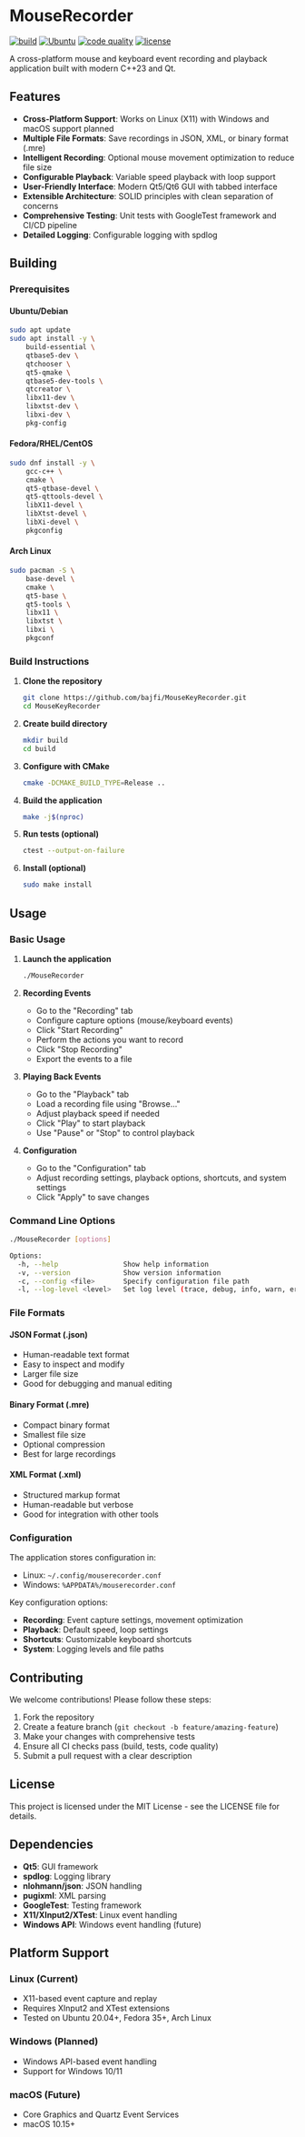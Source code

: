 # MouseRecorder

[![build](https://img.shields.io/github/actions/workflow/status/bajfi/MouseKeyRecorder/actions/workflows/ci.yml?branch=main&label=build&logo=github)](https://github.com/bajfi/MouseKeyRecorder/actions/workflows/ci.yml)
[![Ubuntu](https://img.shields.io/badge/Ubuntu-passing-brightgreen?logo=ubuntu)](https://github.com/bajfi/MouseKeyRecorder/actions/workflows/ci.yml)
[![code quality](https://img.shields.io/badge/code%20quality-A-brightgreen?logo=codeclimate)](https://github.com/bajfi/MouseKeyRecorder/actions/workflows/code-quality.yml)
[![license](https://img.shields.io/badge/license-MIT-blue?logo=opensource)](LICENSE)

A cross-platform mouse and keyboard event recording and playback application built with modern C++23 and Qt.

## Features

- **Cross-Platform Support**: Works on Linux (X11) with Windows and macOS support planned
- **Multiple File Formats**: Save recordings in JSON, XML, or binary format (.mre)
- **Intelligent Recording**: Optional mouse movement optimization to reduce file size
- **Configurable Playback**: Variable speed playback with loop support
- **User-Friendly Interface**: Modern Qt5/Qt6 GUI with tabbed interface
- **Extensible Architecture**: SOLID principles with clean separation of concerns
- **Comprehensive Testing**: Unit tests with GoogleTest framework and CI/CD pipeline
- **Detailed Logging**: Configurable logging with spdlog

## Building

### Prerequisites

#### Ubuntu/Debian

```bash
sudo apt update
sudo apt install -y \
    build-essential \
    qtbase5-dev \
    qtchooser \
    qt5-qmake \
    qtbase5-dev-tools \
    qtcreator \
    libx11-dev \
    libxtst-dev \
    libxi-dev \
    pkg-config
```

#### Fedora/RHEL/CentOS

```bash
sudo dnf install -y \
    gcc-c++ \
    cmake \
    qt5-qtbase-devel \
    qt5-qttools-devel \
    libX11-devel \
    libXtst-devel \
    libXi-devel \
    pkgconfig
```

#### Arch Linux

```bash
sudo pacman -S \
    base-devel \
    cmake \
    qt5-base \
    qt5-tools \
    libx11 \
    libxtst \
    libxi \
    pkgconf
```

### Build Instructions

1. **Clone the repository**

   ```bash
   git clone https://github.com/bajfi/MouseKeyRecorder.git
   cd MouseKeyRecorder
   ```

2. **Create build directory**

   ```bash
   mkdir build
   cd build
   ```

3. **Configure with CMake**

   ```bash
   cmake -DCMAKE_BUILD_TYPE=Release ..
   ```

4. **Build the application**

   ```bash
   make -j$(nproc)
   ```

5. **Run tests (optional)**

   ```bash
   ctest --output-on-failure
   ```

6. **Install (optional)**

   ```bash
   sudo make install
   ```

## Usage

### Basic Usage

1. **Launch the application**

   ```bash
   ./MouseRecorder
   ```

2. **Recording Events**
   - Go to the "Recording" tab
   - Configure capture options (mouse/keyboard events)
   - Click "Start Recording"
   - Perform the actions you want to record
   - Click "Stop Recording"
   - Export the events to a file

3. **Playing Back Events**
   - Go to the "Playback" tab
   - Load a recording file using "Browse..."
   - Adjust playback speed if needed
   - Click "Play" to start playback
   - Use "Pause" or "Stop" to control playback

4. **Configuration**
   - Go to the "Configuration" tab
   - Adjust recording settings, playback options, shortcuts, and system settings
   - Click "Apply" to save changes

### Command Line Options

```bash
./MouseRecorder [options]

Options:
  -h, --help                Show help information
  -v, --version             Show version information
  -c, --config <file>       Specify configuration file path
  -l, --log-level <level>   Set log level (trace, debug, info, warn, error, critical, off)
```

### File Formats

#### JSON Format (.json)

- Human-readable text format
- Easy to inspect and modify
- Larger file size
- Good for debugging and manual editing

#### Binary Format (.mre)

- Compact binary format
- Smallest file size
- Optional compression
- Best for large recordings

#### XML Format (.xml)

- Structured markup format
- Human-readable but verbose
- Good for integration with other tools

### Configuration

The application stores configuration in:

- Linux: `~/.config/mouserecorder.conf`
- Windows: `%APPDATA%/mouserecorder.conf`

Key configuration options:

- **Recording**: Event capture settings, movement optimization
- **Playback**: Default speed, loop settings
- **Shortcuts**: Customizable keyboard shortcuts
- **System**: Logging levels and file paths

## Contributing

We welcome contributions! Please follow these steps:

1. Fork the repository
2. Create a feature branch (`git checkout -b feature/amazing-feature`)
3. Make your changes with comprehensive tests
4. Ensure all CI checks pass (build, tests, code quality)
5. Submit a pull request with a clear description

## License

This project is licensed under the MIT License - see the LICENSE file for details.

## Dependencies

- **Qt5**: GUI framework
- **spdlog**: Logging library
- **nlohmann/json**: JSON handling
- **pugixml**: XML parsing
- **GoogleTest**: Testing framework
- **X11/XInput2/XTest**: Linux event handling
- **Windows API**: Windows event handling (future)

## Platform Support

### Linux (Current)

- X11-based event capture and replay
- Requires XInput2 and XTest extensions
- Tested on Ubuntu 20.04+, Fedora 35+, Arch Linux

### Windows (Planned)

- Windows API-based event handling
- Support for Windows 10/11

### macOS (Future)

- Core Graphics and Quartz Event Services
- macOS 10.15+
